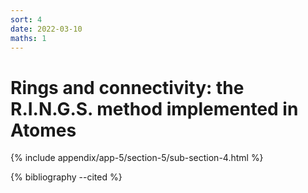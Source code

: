 ```yaml
---
sort: 4
date: 2022-03-10
maths: 1
---
```


# Rings and connectivity: the R.I.N.G.S. method implemented in Atomes

{% include appendix/app-5/section-5/sub-section-4.html %}

{% bibliography --cited %}

